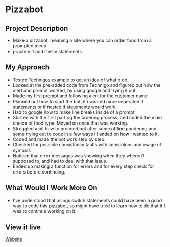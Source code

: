 # Pizzabot

## Project Description
- Make a pizzabot, meaning a site where you can order food from a prompted menu
- practice if and if else statements

## My Approach
- Tested Technigos example to get an idea of what o do.
- Looked at the pre-added code from Technigo and figured out how the alert and prompt worked, by using google and trying it out.
- Made my first prompt and following alert for the customer name
- Planned out how to start the bot, if i wanted more seperated if statements or if nested if statements would work
- Had to google how to make line breaks inside of a prompt
- Started with the first part og the ordering process, and coded the main choice of food type. Moved on once that was working.
- Struggled a bit how to proceed but after some offline pondering and some trying out to code in a few ways I l anded on how I wanted to it.
- Coded and made the bot work step by step.
- Checked for possible consistancy faults with semicolons and usage of symbols
- Noticed that error messages was showing when they wheren't supposed to, and had to deal with that issue.
- Ended up making a function for errors and for every step check for errors before continuing.

## What Would I Work More On
- I've understood that usings switch statements could have been a good way to code this pizzabot, so might have tried to learn how to do that if I was to continue working on it.

## View it live
[Website](https://technigo-pizzabot.netlify.app/)

